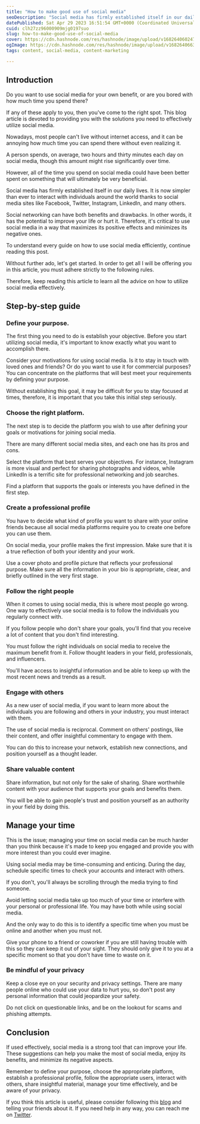 ```yaml
---
title: "How to make good use of social media"
seoDescription: "Social media has firmly established itself in our daily lives. It is now simpler to interact with individuals around the world thanks to social media."
datePublished: Sat Apr 29 2023 16:51:54 GMT+0000 (Coordinated Universal Time)
cuid: clh27zz96000909mjg0197suo
slug: how-to-make-good-use-of-social-media
cover: https://cdn.hashnode.com/res/hashnode/image/upload/v1682640602472/4aad95c5-ecd3-4307-8bbb-513d27ecf81d.png
ogImage: https://cdn.hashnode.com/res/hashnode/image/upload/v1682640663259/463c5673-d9b4-46b7-a4a6-d0f43d475251.png
tags: content, social-media, content-marketing

---
```


## Introduction

Do you want to use social media for your own benefit, or are you bored with how much time you spend there?

If any of these apply to you, then you've come to the right spot. This blog article is devoted to providing you with the solutions you need to effectively utilize social media.

Nowadays, most people can't live without internet access, and it can be annoying how much time you can spend there without even realizing it.

A person spends, on average, two hours and thirty minutes each day on social media, though this amount might rise significantly over time.

However, all of the time you spend on social media could have been better spent on something that will ultimately be very beneficial.

Social media has firmly established itself in our daily lives. It is now simpler than ever to interact with individuals around the world thanks to social media sites like Facebook, Twitter, Instagram, LinkedIn, and many others.

Social networking can have both benefits and drawbacks. In other words, it has the potential to improve your life or hurt it. Therefore, it's critical to use social media in a way that maximizes its positive effects and minimizes its negative ones.

To understand every guide on how to use social media efficiently, continue reading this post.

Without further ado, let's get started. In order to get all I will be offering you in this article, you must adhere strictly to the following rules.

Therefore, keep reading this article to learn all the advice on how to utilize social media effectively.

## Step-by-step guide

### Define your purpose.

The first thing you need to do is establish your objective. Before you start utilizing social media, it's important to know exactly what you want to accomplish there.

Consider your motivations for using social media. Is it to stay in touch with loved ones and friends? Or do you want to use it for commercial purposes? You can concentrate on the platforms that will best meet your requirements by defining your purpose.

Without establishing this goal, it may be difficult for you to stay focused at times, therefore, it is important that you take this initial step seriously.

### Choose the right platform.

The next step is to decide the platform you wish to use after defining your goals or motivations for joining social media.

There are many different social media sites, and each one has its pros and cons.

Select the platform that best serves your objectives. For instance, Instagram is more visual and perfect for sharing photographs and videos, while LinkedIn is a terrific site for professional networking and job searches.

Find a platform that supports the goals or interests you have defined in the first step.

### Create a professional profile

You have to decide what kind of profile you want to share with your online friends because all social media platforms require you to create one before you can use them.

On social media, your profile makes the first impression. Make sure that it is a true reflection of both your identity and your work.

Use a cover photo and profile picture that reflects your professional purpose. Make sure all the information in your bio is appropriate, clear, and briefly outlined in the very first stage.

### Follow the right people

When it comes to using social media, this is where most people go wrong. One way to effectively use social media is to follow the individuals you regularly connect with.

If you follow people who don't share your goals, you'll find that you receive a lot of content that you don't find interesting.

You must follow the right individuals on social media to receive the maximum benefit from it. Follow thought leaders in your field, professionals, and influencers.

You'll have access to insightful information and be able to keep up with the most recent news and trends as a result.

### Engage with others

As a new user of social media, if you want to learn more about the individuals you are following and others in your industry, you must interact with them.

The use of social media is reciprocal. Comment on others' postings, like their content, and offer insightful commentary to engage with them.

You can do this to increase your network, establish new connections, and position yourself as a thought leader.

### Share valuable content

Share information, but not only for the sake of sharing. Share worthwhile content with your audience that supports your goals and benefits them.

You will be able to gain people's trust and position yourself as an authority in your field by doing this.

## Manage your time

This is the issue; managing your time on social media can be much harder than you think because it's made to keep you engaged and provide you with more interest than you could ever imagine.

Using social media may be time-consuming and enticing. During the day, schedule specific times to check your accounts and interact with others.

If you don't, you'll always be scrolling through the media trying to find someone.

Avoid letting social media take up too much of your time or interfere with your personal or professional life. You may have both while using social media.

And the only way to do this is to identify a specific time when you must be online and another when you must not.

Give your phone to a friend or coworker if you are still having trouble with this so they can keep it out of your sight. They should only give it to you at a specific moment so that you don't have time to waste on it.

### Be mindful of your privacy

Keep a close eye on your security and privacy settings. There are many people online who could use your data to hurt you, so don't post any personal information that could jeopardize your safety.

Do not click on questionable links, and be on the lookout for scams and phishing attempts.

## Conclusion

If used effectively, social media is a strong tool that can improve your life. These suggestions can help you make the most of social media, enjoy its benefits, and minimize its negative aspects.

Remember to define your purpose, choose the appropriate platform, establish a professional profile, follow the appropriate users, interact with others, share insightful material, manage your time effectively, and be aware of your privacy.

If you think this article is useful, please consider following this [blog](https://hashnode.com/@harunazakaria) and telling your friends about it. If you need help in any way, you can reach me on [Twitter](https://twitter.com/Harunzakaria0).